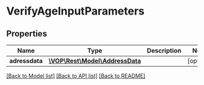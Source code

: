 # VerifyAgeInputParameters

## Properties
Name | Type | Description | Notes
------------ | ------------- | ------------- | -------------
**adressdata** | [**\VOP\Rest\Model\AddressData**](AddressData.md) |  | [optional] 

[[Back to Model list]](../../README.md#documentation-for-models) [[Back to API list]](../../README.md#documentation-for-api-endpoints) [[Back to README]](../../README.md)

